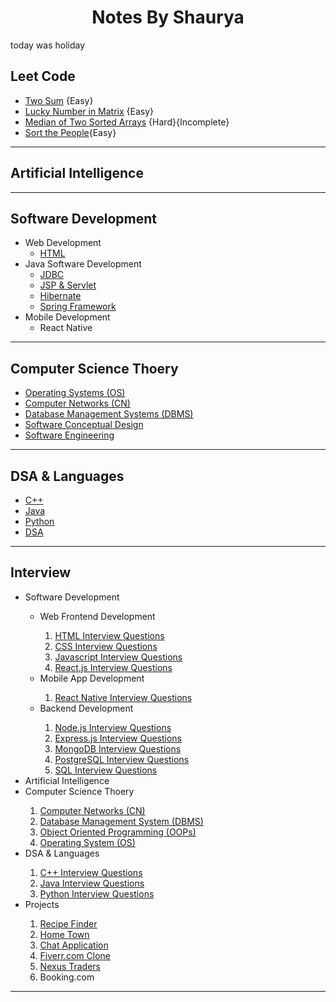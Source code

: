 <h1 style="text-align: center">Notes By Shaurya</h1>

today was holiday

<h2>Leet Code</h2>

- [Two Sum](./DSA%20and%20Languages/LeetCode/TwoSum.md) {Easy}
- [Lucky Number in Matrix](./DSA%20and%20Languages/LeetCode/Lucky%20Numbers%20in%20a%20Matrix.md) {Easy}
- [Median of Two Sorted Arrays](./DSA%20and%20Languages/LeetCode/Median%20of%20Two%20Sorted%20Arrays.md) {Hard}{Incomplete}
- [Sort the People](./DSA%20and%20Languages/LeetCode/Sort%20the%20People.md){Easy}

<hr />

<h2>Artificial Intelligence</h2>
<hr />

<h2>Software Development</h2>

- Web Development
    - [HTML](Development/Web/HTML.md)
- Java Software Development
  - [JDBC](./Development/Java%20Dev/JDBC/JDBC.md)
  - [JSP & Servlet]()
  - [Hibernate]()
  - [Spring Framework]()
- Mobile Development
    - React Native

<hr />

<h2>Computer Science Thoery</h2>

- [Operating Systems (OS)](/CS%20Theory/Operating%20Systems%20(OS)/OS.md)
- [Computer Networks (CN)](./CS%20Theory/Computer%20Netowkrs%20(CN)/CN.md)
- [Database Management Systems (DBMS)](./CS%20Theory/Database%20Management%20Systems%20(DBMS)/DBMS.md)
- [Software Conceptual Design](./CS%20Theory/Softare%20Conceptual%20Design/SCD.md)
- [Software Engineering](./CS%20Theory/Software%20Engineering/SE.md)

<hr />

<h2>DSA & Languages</h2>

- [C++](./DSA%20and%20Languages/C++/C++.md)
- [Java](./DSA%20and%20Languages/Java/Java.md)
- [Python](./DSA%20and%20Languages/Python/Python.md)
- [DSA](./DSA%20and%20Languages/DSA/DSA.md)

<hr />

<h2>Interview</h2>
<ul>
	<li>Software Development</li>
	<ul>
		<li>Web Frontend Development</li>
		<ol>
			<li><a href="/Interview/Software Development/HTML-Interview.md">HTML Interview Questions</a></li>
			<li><a href="/Interview/Software Development/CSS-Interview.md">CSS Interview Questions</a></li>
			<li><a href="/Interview/Software Development/JavaScript-Interview.md">Javascript Interview Questions</a></li>
			<li><a href="/Interview/Software Development/React.js-Interview.md">React.js Interview Questions</a></li>
		</ol>
		<li>Mobile App Development</li>
		<ol>
			<li><a href="/Interview/Software Development/ReactNative-Interview.md">React Native Interview Questions</a></li>
		</ol>
		<li>Backend Development</li>
		<ol>
			<li><a href="/Interview/Software Development/Node.js-Interview.md">Node.js Interview Questions</a></li>
			<li><a href="/Interview/Software Development/Express.js-Interview.md">Express.js Interview Questions</a></li>
			<li><a href="/Interview/Software Development/MongoDB-Interview.md">MongoDB Interview Questions</a></li>
			<li><a href="/Interview/Software Development/PostgreSQL-Interview.md">PostgreSQL Interview Questions</a></li>
			<li><a href="/Interview/Software Development/SQL-Interview.md">SQL Interview Questions</a></li>
		</ol>
	</ul>
	<li>Artificial Intelligence</li>
	<li>Computer Science Thoery</li>
	<ol>
		<li><a href="/Interview/CS Theory/CN-Interview.md">Computer Networks (CN)</a></li>
		<li><a href="/Interview/CS Theory/DBMS-Interview.md">Database Management System (DBMS)</a></li>
		<li><a href="/Interview/CS Theory/OOPs-Interview.md">Object Oriented Programming (OOPs)</a></li>
		<li><a href="/Interview/CS Theory/OS-Interview.md">Operating System (OS)</a></li>
	</ol>
	<li>DSA & Languages</li>
	<ol>
		<li><a href="/Interview/DSA and Languages/C++-Interview.md">C++ Interview Questions</a></li>
		<li><a href="/Interview/DSA and Languages/Java-Interview.md">Java Interview Questions</a></li>
		<li><a href="/Interview/DSA and Languages/Python-Interview.md">Python Interview Questions</a></li>
	</ol>
	<li>Projects</li>
	<ol>
		<li><a href="https://github.com/ShauryaChawan/Recipe-Finder">Recipe Finder</a></li>
		<li><a href="https://github.com/ShauryaChawan/Home-Town">Home Town</a></li>
		<li><a href="https://github.com/ShauryaChawan/Chat-Application">Chat Application</a></li>
		<li><a href="https://github.com/ShauryaChawan/Fiverr-Clone">Fiverr.com Clone</a></li>
		<li><a href="https://lucky-treacle-28f419.netlify.app/">Nexus Traders</a></li>
		<li>Booking.com</li>
	</ol>
</ul>
<hr />
